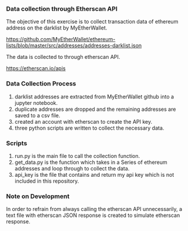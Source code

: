 ### Data collection through Etherscan API

The objective of this exercise is to collect transaction data of ethereum address on the darklist by MyEtherWallet.

https://github.com/MyEtherWallet/ethereum-lists/blob/master/src/addresses/addresses-darklist.json

The data is collected to through etherscan API.

https://etherscan.io/apis

### Data Collection Process

1) darklist addresses are extracted from MyEtherWallet github into a jupyter notebook.
2) duplicate addresses are dropped and the remaining addresses are saved to a csv file.
3) created an account with etherscan to create the API key.
4) three python scripts are written to collect the necessary data.

### Scripts

1) run.py is the main file to call the collection function.
2) get_data.py is the function which takes in a Series of ethereum addresses and loop through to collect the data.
3) api_key is the file that contains and return my api key which is not included in this repository.

### Note on Development

In order to refrain from always calling the etherscan API unnecessarily, a text file with etherscan JSON response is created to simulate etherscan response. 
